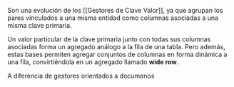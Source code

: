 Son una evolución de los [[Gestores de Clave Valor]], ya que agrupan los pares vinculados a una misma entidad como columnas asociadas a una misma clave primaria.

Un valor particular de la clave primaria junto con todas sus columnas asociadas forma un agregado análogo a la fila de una tabla. Pero además, estas bases permiten agregar conjuntos de columnas en forma dinámica a una fila, convirtiéndola en un agregado llamado **wide row**.

A diferencia de gestores orientados a documenos
